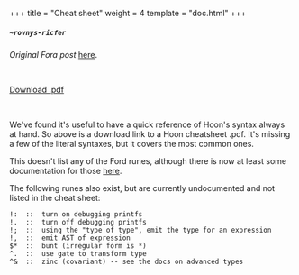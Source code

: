 +++
title = "Cheat sheet"
weight = 4
template = "doc.html"
+++
##### `~rovnys-ricfer`

_Original Fora post_ [here](https://urbit.org/fora/posts/~2017.9.18..22.31.06..24d5~).

<br>

[Download .pdf](https://storage.googleapis.com/media.urbit.org/docs/hoon-cheat-sheet--2017-12-12.pdf)

<br>

We've found it's useful to have a quick reference of Hoon's syntax always at
hand. So above is a download link to a Hoon cheatsheet .pdf. It's missing a
few of the literal syntaxes, but it covers the most common ones.

This doesn't list any of the Ford runes, although there is now at least
some documentation for those [here](/docs/learn/arvo/arvo-internals/ford#runes).

The following runes also exist, but are currently undocumented and not listed in
the cheat sheet:

```
!:  ::  turn on debugging printfs
!.  ::  turn off debugging printfs
!;  ::  using the "type of type", emit the type for an expression
!,  ::  emit AST of expression
$*  ::  bunt (irregular form is *)
^.  ::  use gate to transform type
^&  ::  zinc (covariant) -- see the docs on advanced types
```
